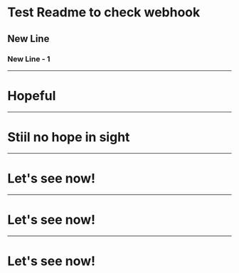 # Test Readme to check webhook
## New Line
### New Line - 1
---
# Hopeful
---
# Stiil no hope in sight
---
# Let's see now!
---
# Let's see now!
---
# Let's see now!
